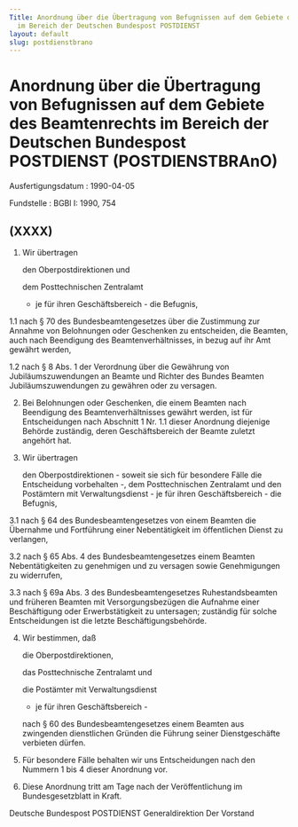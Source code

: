 ```yaml
---
Title: Anordnung über die Übertragung von Befugnissen auf dem Gebiete des Beamtenrechts
  im Bereich der Deutschen Bundespost POSTDIENST
layout: default
slug: postdienstbrano
---
```


# Anordnung über die Übertragung von Befugnissen auf dem Gebiete des Beamtenrechts im Bereich der Deutschen Bundespost POSTDIENST (POSTDIENSTBRAnO)

Ausfertigungsdatum
:   1990-04-05

Fundstelle
:   BGBl I: 1990, 754



## (XXXX)


1.  Wir übertragen

    den Oberpostdirektionen und

    dem Posttechnischen Zentralamt

    - je für ihren Geschäftsbereich - die Befugnis,


1.1 nach § 70 des Bundesbeamtengesetzes über die Zustimmung zur Annahme
    von Belohnungen oder Geschenken zu entscheiden, die Beamten, auch nach
    Beendigung des Beamtenverhältnisses, in bezug auf ihr Amt gewährt
    werden,


1.2 nach § 8 Abs. 1 der Verordnung über die Gewährung von
    Jubiläumszuwendungen an Beamte und Richter des Bundes Beamten
    Jubiläumszuwendungen zu gewähren oder zu versagen.


2.  Bei Belohnungen oder Geschenken, die einem Beamten nach Beendigung des
    Beamtenverhältnisses gewährt werden, ist für Entscheidungen nach
    Abschnitt 1 Nr. 1.1 dieser Anordnung diejenige Behörde zuständig,
    deren Geschäftsbereich der Beamte zuletzt angehört hat.


3.  Wir übertragen

    den Oberpostdirektionen - soweit sie sich für besondere Fälle die
    Entscheidung vorbehalten -, dem Posttechnischen Zentralamt und den
    Postämtern mit Verwaltungsdienst - je für ihren Geschäftsbereich - die
    Befugnis,


3.1 nach § 64 des Bundesbeamtengesetzes von einem Beamten die Übernahme
    und Fortführung einer Nebentätigkeit im öffentlichen Dienst zu
    verlangen,


3.2 nach § 65 Abs. 4 des Bundesbeamtengesetzes einem Beamten
    Nebentätigkeiten zu genehmigen und zu versagen sowie Genehmigungen zu
    widerrufen,


3.3 nach § 69a Abs. 3 des Bundesbeamtengesetzes Ruhestandsbeamten und
    früheren Beamten mit Versorgungsbezügen die Aufnahme einer
    Beschäftigung oder Erwerbstätigkeit zu untersagen; zuständig für
    solche Entscheidungen ist die letzte Beschäftigungsbehörde.


4.  Wir bestimmen, daß

    die Oberpostdirektionen,

    das Posttechnische Zentralamt und

    die Postämter mit Verwaltungsdienst

    - je für ihren Geschäftsbereich -

    nach § 60 des Bundesbeamtengesetzes einem Beamten aus zwingenden
    dienstlichen Gründen die Führung seiner Dienstgeschäfte verbieten
    dürfen.


5.  Für besondere Fälle behalten wir uns Entscheidungen nach den Nummern 1
    bis 4 dieser Anordnung vor.


6.  Diese Anordnung tritt am Tage nach der Veröffentlichung im
    Bundesgesetzblatt in Kraft.



Deutsche Bundespost POSTDIENST
Generaldirektion
Der Vorstand

